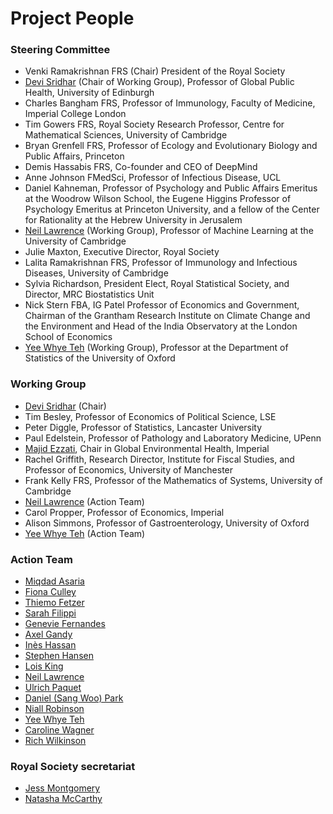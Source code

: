 # Project People

### Steering Committee 

* Venki Ramakrishnan FRS (Chair) President of the Royal Society
* [Devi Sridhar](./devi-sridhar.md) (Chair of Working Group), Professor of Global Public Health, University of Edinburgh
* Charles Bangham FRS, Professor of Immunology, Faculty of Medicine, Imperial College London
* Tim Gowers FRS, Royal Society Research Professor, Centre for Mathematical Sciences, University of Cambridge
* Bryan Grenfell FRS, Professor of Ecology and Evolutionary Biology and Public Affairs, Princeton
* Demis Hassabis FRS, Co-founder and CEO of DeepMind
* Anne Johnson FMedSci, Professor of Infectious Disease, UCL
* Daniel Kahneman, Professor of Psychology and Public Affairs Emeritus at the Woodrow Wilson School, the Eugene Higgins Professor of Psychology Emeritus at Princeton University, and a fellow of the Center for Rationality at the Hebrew University in Jerusalem
* [Neil Lawrence](./neil-lawrence.md) (Working Group), Professor of Machine Learning at the University of Cambridge
* Julie Maxton, Executive Director, Royal Society
* Lalita Ramakrishnan FRS, Professor of Immunology and Infectious Diseases, University of Cambridge
* Sylvia Richardson, President Elect, Royal Statistical Society, and Director, MRC Biostatistics Unit
* Nick Stern FBA, IG Patel Professor of Economics and Government, Chairman of the Grantham Research Institute on Climate Change and the Environment and Head of the India Observatory at the London School of Economics
* [Yee Whye Teh](./yee-whye-teh.md) (Working Group), Professor at the Department of Statistics of the University of Oxford

### Working Group

* [Devi Sridhar](./devi-sridhar.md) (Chair)
* Tim Besley, Professor of Economics of Political Science, LSE
* Peter Diggle, Professor of Statistics, Lancaster University
* Paul Edelstein, Professor of Pathology and Laboratory Medicine, UPenn
* [Majid Ezzati](./majid-ezzati.md), Chair in Global Environmental Health, Imperial
* Rachel Griffith, Research Director, Institute for Fiscal Studies, and Professor of Economics, University of Manchester
* Frank Kelly FRS, Professor of the Mathematics of Systems, University of Cambridge
* [Neil Lawrence](./neil-lawrence.md) (Action Team)
* Carol Propper, Professor of Economics, Imperial
* Alison Simmons, Professor of Gastroenterology, University of Oxford
* [Yee Whye Teh](./yee-whye-teh.md) (Action Team)

### Action Team 

* [Miqdad Asaria](./miqdad-asaria.md)
* [Fiona Culley](./fiona-culley.md)
* [Thiemo Fetzer](./thiemo-fetzer.md)
* [Sarah Filippi](/sarah-filippi.md)
* [Genevie Fernandes](./genevie-fernandes.md)
* [Axel Gandy](./axel-gandy.md)
* [Inès Hassan](./ines-hassan.md)
* [Stephen Hansen](./stephen-hansen.md)
* [Lois King](./lois-king.md)
* [Neil Lawrence](./neil-lawrence.md)
* [Ulrich Paquet](./ulrich-paquet.md)
* [Daniel (Sang Woo) Park](./sang-woo-park.md)
* [Niall Robinson](./niall-robinson.md)
* [Yee Whye Teh](./yee-whye-teh.md)
* [Caroline Wagner](./caroline-wagner.md)
* [Rich Wilkinson](./rich-wilkinson.md)

### Royal Society secretariat

* [Jess Montgomery](./jess-montgomery.md)
* [Natasha McCarthy](./natasha-mccarthy.md)
